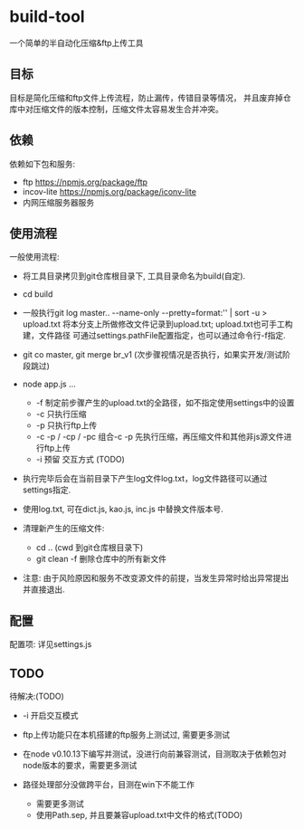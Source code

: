 build-tool
==========

一个简单的半自动化压缩&amp;ftp上传工具

## 目标 ##

目标是简化压缩和ftp文件上传流程，防止漏传，传错目录等情况，
并且废弃掉仓库中对压缩文件的版本控制，压缩文件太容易发生合并冲突。

## 依赖 ##

依赖如下包和服务: 
 - ftp https://npmjs.org/package/ftp
 - incov-lite https://npmjs.org/package/iconv-lite
 - 内网压缩服务器服务

## 使用流程 ##

一般使用流程:
 - 将工具目录拷贝到git仓库根目录下, 工具目录命名为build(自定).
 - cd build
 - 一般执行git log master.. --name-only --pretty=format:'' | sort -u > upload.txt
     将本分支上所做修改文件记录到upload.txt; upload.txt也可手工构建，文件路径
     可通过settings.pathFile配置指定，也可以通过命令行-f指定.
 - git co master, git merge br_v1 (次步骤视情况是否执行，如果实开发/测试阶段跳过)
 - node app.js <args1> <args2> ... <argsn>

     * -f 制定前步骤产生的upload.txt的全路径，如不指定使用settings中的设置
     * -c 只执行压缩
     * -p 只执行ftp上传
     * -c -p / -cp / -pc 组合-c -p   先执行压缩，再压缩文件和其他非js源文件进行ftp上传
     * -i 预留 交互方式 (TODO)
 - 执行完毕后会在当前目录下产生log文件log.txt，log文件路径可以通过settings指定.
 - 使用log.txt, 可在dict.js, kao.js, inc.js 中替换文件版本号.
 - 清理新产生的压缩文件:

     - cd .. (cwd 到git仓库根目录下)
     - git clean -f 删除仓库中的所有新文件
 - 注意: 由于风险原因和服务不改变源文件的前提，当发生异常时给出异常提出并直接退出.

## 配置 ##

配置项: 详见settings.js

## TODO ##

待解决:(TODO)
 - -i 开启交互模式
 - ftp上传功能只在本机搭建的ftp服务上测试过, 需要更多测试
 - 在node v0.10.13下编写并测试，没进行向前兼容测试，目测取决于依赖包对node版本的要求，需要更多测试
 - 路径处理部分没做跨平台，目测在win下不能工作

     * 需要更多测试
     * 使用Path.sep, 并且要兼容upload.txt中文件的格式(TODO)
